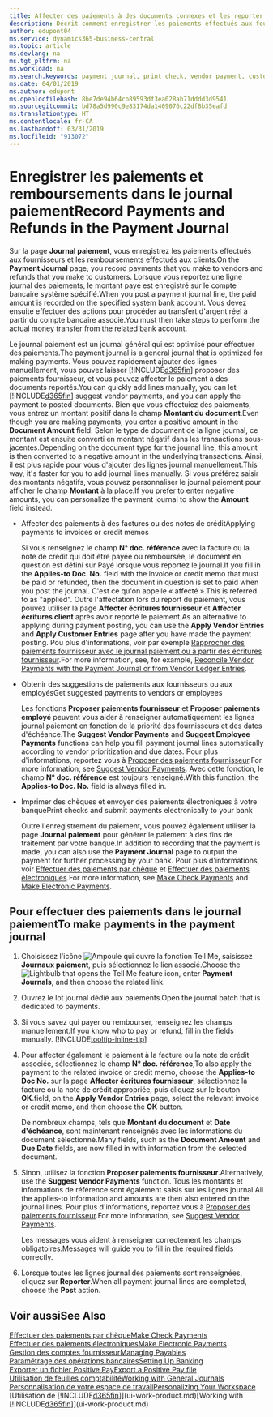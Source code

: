 ```yaml
---
title: Affecter des paiements à des documents connexes et les reporter | Microsoft Docs
description: Décrit comment enregistrer les paiements effectués aux fournisseurs et les remboursements effectués aux clients.
author: edupont04
ms.service: dynamics365-business-central
ms.topic: article
ms.devlang: na
ms.tgt_pltfrm: na
ms.workload: na
ms.search.keywords: payment journal, print check, vendor payment, customer refund, creditor, debt, balance due, AP
ms.date: 04/01/2019
ms.author: edupont
ms.openlocfilehash: 8be7de94b64cb89593df3ea028ab71dddd3d9541
ms.sourcegitcommit: bd78a5d990c9e83174da1409076c22df8b35eafd
ms.translationtype: HT
ms.contentlocale: fr-CA
ms.lasthandoff: 03/31/2019
ms.locfileid: "913072"
---
```

# <a name="record-payments-and-refunds-in-the-payment-journal"></a><span data-ttu-id="d375f-103">Enregistrer les paiements et remboursements dans le journal paiement</span><span class="sxs-lookup"><span data-stu-id="d375f-103">Record Payments and Refunds in the Payment Journal</span></span>

<span data-ttu-id="d375f-104">Sur la page **Journal paiement**, vous enregistrez les paiements effectués aux fournisseurs et les remboursements effectués aux clients.</span><span class="sxs-lookup"><span data-stu-id="d375f-104">On the **Payment Journal** page, you record payments that you make to vendors and refunds that you make to customers.</span></span> <span data-ttu-id="d375f-105">Lorsque vous reportez une ligne journal des paiements, le montant payé est enregistré sur le compte bancaire système spécifié.</span><span class="sxs-lookup"><span data-stu-id="d375f-105">When you post a payment journal line, the paid amount is recorded on the specified system bank account.</span></span> <span data-ttu-id="d375f-106">Vous devez ensuite effectuer des actions pour procéder au transfert d'argent réel à partir du compte bancaire associé.</span><span class="sxs-lookup"><span data-stu-id="d375f-106">You must then take steps to perform the actual money transfer from the related bank account.</span></span>  

<span data-ttu-id="d375f-107">Le journal paiement est un journal général qui est optimisé pour effectuer des paiements.</span><span class="sxs-lookup"><span data-stu-id="d375f-107">The payment journal is a general journal that is optimized for making payments.</span></span> <span data-ttu-id="d375f-108">Vous pouvez rapidement ajouter des lignes manuellement, vous pouvez laisser [!INCLUDE[d365fin](includes/d365fin_md.md)] proposer des paiements fournisseur, et vous pouvez affecter le paiement à des documents reportés.</span><span class="sxs-lookup"><span data-stu-id="d375f-108">You can quickly add lines manually, you can let [!INCLUDE[d365fin](includes/d365fin_md.md)] suggest vendor payments, and you can apply the payment to posted documents.</span></span> <span data-ttu-id="d375f-109">Bien que vous effectuiez des paiements, vous entrez un montant positif dans le champ **Montant du document**.</span><span class="sxs-lookup"><span data-stu-id="d375f-109">Even though you are making payments, you enter a positive amount in the **Document Amount** field.</span></span> <span data-ttu-id="d375f-110">Selon le type de document de la ligne journal, ce montant est ensuite converti en montant négatif dans les transactions sous-jacentes.</span><span class="sxs-lookup"><span data-stu-id="d375f-110">Depending on the document type for the journal line, this amount is then converted to a negative amount in the underlying transactions.</span></span> <span data-ttu-id="d375f-111">Ainsi, il est plus rapide pour vous d'ajouter des lignes journal manuellement.</span><span class="sxs-lookup"><span data-stu-id="d375f-111">This way, it's faster for you to add journal lines manually.</span></span> <span data-ttu-id="d375f-112">Si vous préférez saisir des montants négatifs, vous pouvez personnaliser le journal paiement pour afficher le champ **Montant** à la place.</span><span class="sxs-lookup"><span data-stu-id="d375f-112">If you prefer to enter negative amounts, you can personalize the payment journal to show the **Amount** field instead.</span></span>  

- <span data-ttu-id="d375f-113">Affecter des paiements à des factures ou des notes de crédit</span><span class="sxs-lookup"><span data-stu-id="d375f-113">Applying payments to invoices or credit memos</span></span>

    <span data-ttu-id="d375f-114">Si vous renseignez le champ **N° doc. référence** avec la facture ou la note de crédit qui doit être payée ou remboursée, le document en question est défini sur Payé lorsque vous reportez le journal.</span><span class="sxs-lookup"><span data-stu-id="d375f-114">If you fill in the **Applies-to Doc. No.** field with the invoice or credit memo that must be paid or refunded, then the document in question is set to paid when you post the journal.</span></span> <span data-ttu-id="d375f-115">C'est ce qu'on appelle « affecté ».</span><span class="sxs-lookup"><span data-stu-id="d375f-115">This is referred to as "applied".</span></span> <span data-ttu-id="d375f-116">Outre l'affectation lors du report du paiement, vous pouvez utiliser la page **Affecter écritures fournisseur** et **Affecter écritures client** après avoir reporté le paiement.</span><span class="sxs-lookup"><span data-stu-id="d375f-116">As an alternative to applying during payment posting, you can use the **Apply Vendor Entries** and **Apply Customer Entries** page after you have made the payment posting.</span></span> <span data-ttu-id="d375f-117">Pou plus d'informations, voir par exemple [Rapprocher des paiements fournisseur avec le journal paiement ou à partir des écritures fournisseur](payables-how-apply-purchase-transactions-manually.md).</span><span class="sxs-lookup"><span data-stu-id="d375f-117">For more information, see, for example, [Reconcile Vendor Payments with the Payment Journal or from Vendor Ledger Entries](payables-how-apply-purchase-transactions-manually.md).</span></span>  

- <span data-ttu-id="d375f-118">Obtenir des suggestions de paiements aux fournisseurs ou aux employés</span><span class="sxs-lookup"><span data-stu-id="d375f-118">Get suggested payments to vendors or employees</span></span>

    <span data-ttu-id="d375f-119">Les fonctions **Proposer paiements fournisseur** et **Proposer paiements employé** peuvent vous aider à renseigner automatiquement les lignes journal paiement en fonction de la priorité des fournisseurs et des dates d'échéance.</span><span class="sxs-lookup"><span data-stu-id="d375f-119">The **Suggest Vendor Payments** and **Suggest Employee Payments** functions can help you fill payment journal lines automatically according to vendor prioritization and due dates.</span></span> <span data-ttu-id="d375f-120">Pour plus d'informations, reportez vous à [Proposer des paiements fournisseur](payables-how-suggest-vendor-payments.md).</span><span class="sxs-lookup"><span data-stu-id="d375f-120">For more information, see [Suggest Vendor Payments](payables-how-suggest-vendor-payments.md).</span></span> <span data-ttu-id="d375f-121">Avec cette fonction, le champ **N° doc. référence** est toujours renseigné.</span><span class="sxs-lookup"><span data-stu-id="d375f-121">With this function, the **Applies-to Doc. No.** field is always filled in.</span></span>  

- <span data-ttu-id="d375f-122">Imprimer des chèques et envoyer des paiements électroniques à votre banque</span><span class="sxs-lookup"><span data-stu-id="d375f-122">Print checks and submit payments electronically to your bank</span></span>

    <span data-ttu-id="d375f-123">Outre l'enregistrement du paiement, vous pouvez également utiliser la page **Journal paiement** pour générer le paiement à des fins de traitement par votre banque.</span><span class="sxs-lookup"><span data-stu-id="d375f-123">In addition to recording that the payment is made, you can also use the **Payment Journal** page to output the payment for further processing by your bank.</span></span> <span data-ttu-id="d375f-124">Pour plus d'informations, voir [Effectuer des paiements par chèque](payables-how-work-checks.md) et [Effectuer des paiements électroniques](payables-how-export-payments-bank-file.md).</span><span class="sxs-lookup"><span data-stu-id="d375f-124">For more information, see [Make Check Payments](payables-how-work-checks.md) and [Make Electronic Payments](payables-how-export-payments-bank-file.md).</span></span>  

## <a name="to-make-payments-in-the-payment-journal"></a><span data-ttu-id="d375f-125">Pour effectuer des paiements dans le journal paiement</span><span class="sxs-lookup"><span data-stu-id="d375f-125">To make payments in the payment journal</span></span>

1. <span data-ttu-id="d375f-126">Choisissez l'icône ![Ampoule qui ouvre la fonction Tell Me](media/ui-search/search_small.png "Dites-moi ce que vous voulez faire"), saisissez **Journaux paiement**, puis sélectionnez le lien associé.</span><span class="sxs-lookup"><span data-stu-id="d375f-126">Choose the ![Lightbulb that opens the Tell Me feature](media/ui-search/search_small.png "Tell me what you want to do") icon, enter **Payment Journals**, and then choose the related link.</span></span>
2. <span data-ttu-id="d375f-127">Ouvrez le lot journal dédié aux paiements.</span><span class="sxs-lookup"><span data-stu-id="d375f-127">Open the journal batch that is dedicated to payments.</span></span>
3. <span data-ttu-id="d375f-128">Si vous savez qui payer ou rembourser, renseignez les champs manuellement.</span><span class="sxs-lookup"><span data-stu-id="d375f-128">If you know who to pay or refund, fill in the fields manually.</span></span> [!INCLUDE[tooltip-inline-tip](includes/tooltip-inline-tip_md.md)]
4. <span data-ttu-id="d375f-129">Pour affecter également le paiement à la facture ou la note de crédit associée, sélectionnez le champ **N° doc. référence**,</span><span class="sxs-lookup"><span data-stu-id="d375f-129">To also apply the payment to the related invoice or credit memo, choose the **Applies-to Doc No.**</span></span> <span data-ttu-id="d375f-130">sur la page **Affecter écritures fournisseur**, sélectionnez la facture ou la note de crédit appropriée, puis cliquez sur le bouton **OK**.</span><span class="sxs-lookup"><span data-stu-id="d375f-130">field, on the **Apply Vendor Entries** page, select the relevant invoice or credit memo, and then choose the **OK** button.</span></span>

    <span data-ttu-id="d375f-131">De nombreux champs, tels que **Montant du document** et **Date d'échéance**, sont maintenant renseignés avec les informations du document sélectionné.</span><span class="sxs-lookup"><span data-stu-id="d375f-131">Many fields, such as the **Document Amount** and **Due Date** fields, are now filled in with information from the selected document.</span></span>
5. <span data-ttu-id="d375f-132">Sinon, utilisez la fonction **Proposer paiements fournisseur**.</span><span class="sxs-lookup"><span data-stu-id="d375f-132">Alternatively, use the **Suggest Vendor Payments** function.</span></span> <span data-ttu-id="d375f-133">Tous les montants et informations de référence sont également saisis sur les lignes journal.</span><span class="sxs-lookup"><span data-stu-id="d375f-133">All the applies-to information and amounts are then also entered on the journal lines.</span></span> <span data-ttu-id="d375f-134">Pour plus d'informations, reportez vous à [Proposer des paiements fournisseur](payables-how-suggest-vendor-payments.md).</span><span class="sxs-lookup"><span data-stu-id="d375f-134">For more information, see [Suggest Vendor Payments](payables-how-suggest-vendor-payments.md).</span></span>

    <span data-ttu-id="d375f-135">Les messages vous aident à renseigner correctement les champs obligatoires.</span><span class="sxs-lookup"><span data-stu-id="d375f-135">Messages will guide you to fill in the required fields correctly.</span></span>
6.  <span data-ttu-id="d375f-136">Lorsque toutes les lignes journal des paiements sont renseignées, cliquez sur **Reporter**.</span><span class="sxs-lookup"><span data-stu-id="d375f-136">When all payment journal lines are completed, choose the **Post** action.</span></span>

## <a name="see-also"></a><span data-ttu-id="d375f-137">Voir aussi</span><span class="sxs-lookup"><span data-stu-id="d375f-137">See Also</span></span>
[<span data-ttu-id="d375f-138">Effectuer des paiements par chèque</span><span class="sxs-lookup"><span data-stu-id="d375f-138">Make Check Payments</span></span>](payables-how-work-checks.md)  
[<span data-ttu-id="d375f-139">Effectuer des paiements électroniques</span><span class="sxs-lookup"><span data-stu-id="d375f-139">Make Electronic Payments</span></span>](payables-how-export-payments-bank-file.md)  
[<span data-ttu-id="d375f-140">Gestion des comptes fournisseur</span><span class="sxs-lookup"><span data-stu-id="d375f-140">Managing Payables</span></span>](payables-manage-payables.md)  
[<span data-ttu-id="d375f-141">Paramétrage des opérations bancaires</span><span class="sxs-lookup"><span data-stu-id="d375f-141">Setting Up Banking</span></span>](bank-setup-banking.md)  
[<span data-ttu-id="d375f-142">Exporter un fichier Positive Pay</span><span class="sxs-lookup"><span data-stu-id="d375f-142">Export a Positive Pay file</span></span>](finance-how-positive-pay.md)  
[<span data-ttu-id="d375f-143">Utilisation de feuilles comptabilité</span><span class="sxs-lookup"><span data-stu-id="d375f-143">Working with General Journals</span></span>](ui-work-general-journals.md)  
[<span data-ttu-id="d375f-144">Personnalisation de votre espace de travail</span><span class="sxs-lookup"><span data-stu-id="d375f-144">Personalizing Your Workspace</span></span>](ui-personalization-user.md)  
<span data-ttu-id="d375f-145">[Utilisation de [!INCLUDE[d365fin](includes/d365fin_md.md)]](ui-work-product.md)</span><span class="sxs-lookup"><span data-stu-id="d375f-145">[Working with [!INCLUDE[d365fin](includes/d365fin_md.md)]](ui-work-product.md)</span></span>  
